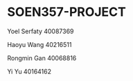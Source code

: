 SOEN357-PROJECT
==

Yoel Serfaty 40087369

Haoyu Wang 40216511

Rongmin Gan 40068816

Yi Yu 40164162

